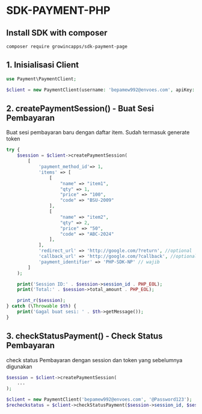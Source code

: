 # SDK-PAYMENT-PHP

## Install SDK with composer
```
composer require growincapps/sdk-payment-page
```

## 1. Inisialisasi Client

```php
use Payment\PaymentClient;

$client = new PaymentClient(username: 'bepamew992@envoes.com', apiKey:'@Password123');
```

## 2. createPaymentSession() - Buat Sesi Pembayaran

Buat sesi pembayaran baru dengan daftar item. Sudah termasuk generate token

```php
try {
    $session = $client->createPaymentSession(
        [
            'payment_method_id'=> 1,
            'items' => [
                [
                    "name" => "item1",
                    "qty" => 1, 
                    "price" => "100",
                    "code" => "BSU-2009"
                ],
                [
                    "name" => "item2", 
                    "qty" => 2, 
                    "price" => "50", 
                    "code" => "ABC-2024"
                ],
            ],
            'redirect_url' => 'http://google.com/?return', //optional
            'callback_url' => 'http://google.com/?callback', //optional
            'payment_identifier' => 'PHP-SDK-NP' // wajib
        ]
    );

    print('Session ID:' . $session->session_id . PHP_EOL);
    print('Total:' . $session->total_amount . PHP_EOL);

    print_r($session);
} catch (\Throwable $th) {
    print('Gagal buat sesi: ' . $th->getMessage());
}
```

## 3. checkStatusPayment() - Check Status Pembayaran

check status Pembayaran dengan session dan token yang sebelumnya digunakan

```php
$session = $client->createPaymentSession(
    ...
);

$client = new PaymentClient('bepamew992@envoes.com', '@Password123');
$recheckstatus = $client->checkStatusPayment($session->session_id, $session->access_token);

```